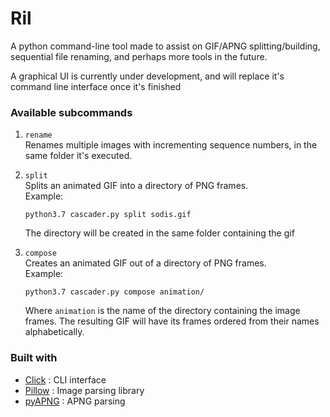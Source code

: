 # Ril

A python command-line tool made to assist on GIF/APNG splitting/building, sequential file renaming, 
and perhaps more tools in the future.

A graphical UI is currently under development, and will replace it's command line interface once it's finished

### Available subcommands
1.  `rename`  
    Renames multiple images with incrementing sequence numbers, in the same folder it's executed.
    
2.  `split`  
    Splits an animated GIF into a directory of PNG frames.  
    Example:  
    ```
    python3.7 cascader.py split sodis.gif
    ```
    The directory will be created in the same folder containing the gif

3.  `compose`  
    Creates an animated GIF out of a directory of PNG frames.  
    Example:  
    ```
    python3.7 cascader.py compose animation/
    ```
    Where `animation` is the name of the directory containing the image frames. The resulting GIF 
    will have its frames ordered from their names alphabetically.

### Built with
*   [Click](http://click.palletsprojects.com/en/7.x/) : CLI interface
*   [Pillow](https://python-pillow.org/) : Image parsing library
*   [pyAPNG](https://github.com/eight04/pyAPNG) : APNG parsing
